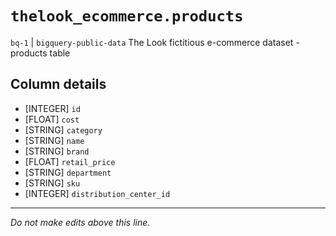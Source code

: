 # `thelook_ecommerce.products`
`bq-1` | `bigquery-public-data`
The Look fictitious e-commerce dataset - products table

## Column details
* [INTEGER]   `id`
* [FLOAT]     `cost`
* [STRING]    `category`
* [STRING]    `name`
* [STRING]    `brand`
* [FLOAT]     `retail_price`
* [STRING]    `department`
* [STRING]    `sku`
* [INTEGER]   `distribution_center_id`

-------------------------------------------------------------------------------
*Do not make edits above this line.*
